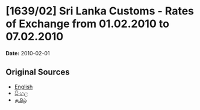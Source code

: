 # [1639/02] Sri Lanka Customs - Rates of Exchange from 01.02.2010 to 07.02.2010

**Date:** 2010-02-01

## Original Sources

- [English](https://documents.gov.lk/view/extra-gazettes/2010/2/1639-02_E.pdf)
- [සිංහල](https://documents.gov.lk/view/extra-gazettes/2010/2/1639-02_S.pdf)
- [தமிழ்](https://documents.gov.lk/view/extra-gazettes/2010/2/1639-02_T.pdf)
